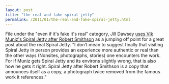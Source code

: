 ```yaml
---
layout: post
title: "the real and fake spiral jetty"
permalink: /2011/01/the-real-and-fake-spiral-jetty.html
---
```


File under the "even if it's fake it's real" category, Jill Dawsey [uses Vik Muniz's Spiral Jetty after Robert Smithson](http://blog.sfmoma.org/2011/01/jill-dawsey-vik-muniz/) as a jumping off point for a great post about the real Spiral Jetty. "I don’t mean to suggest finally that visiting Spiral Jetty in person provides an experience more authentic or real than the other ways (Nonsites, photographs, stories) one encounters the work. For if Muniz gets Spiral Jetty and its environs slightly wrong, that is also how he gets it right. Spiral Jetty after Robert Smithson is a copy that announces itself as a copy, a photograph twice removed from the famous work it references."